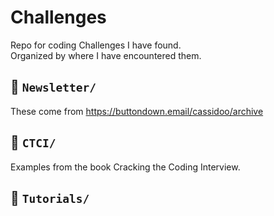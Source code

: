 # Challenges

Repo for coding Challenges I have found.  
Organized by where I have encountered them.


## :open_file_folder: `Newsletter/` 
These come from https://buttondown.email/cassidoo/archive

## :open_file_folder: `CTCI/`
Examples from the book Cracking the Coding Interview. 


## :open_file_folder: `Tutorials/`
